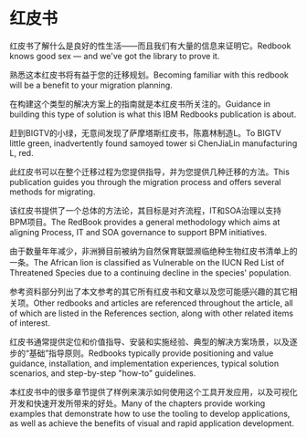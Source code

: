 # 红皮书

<p><span class="chinese">红皮书了解什么是良好的性生活——而且我们有大量的信息来证明它。</span><span class="english">Redbook knows good sex — and we've got the library to prove it.</span></p>

<p><span class="chinese">熟悉这本红皮书将有益于您的迁移规划。</span><span class="english">Becoming familiar with this redbook will be a benefit to your migration planning.</span></p>

<p><span class="chinese">在构建这个类型的解决方案上的指南就是本红皮书所关注的。</span><span class="english">Guidance in building this type of solution is what this IBM Redbooks publication is about.</span></p>

<p><span class="chinese">赶到BIGTV的小绿，无意间发现了萨摩塔斯红皮书，陈嘉林制造L。</span><span class="english">To BIGTV little green, inadvertently found samoyed tower si ChenJiaLin manufacturing L, red.</span></p>

<p><span class="chinese">此红皮书可以在整个迁移过程为您提供指导，并为您提供几种迁移的方法。</span><span class="english">This publication guides you through the migration process and offers several methods for migrating.</span></p>

<p><span class="chinese">该红皮书提供了一个总体的方法论，其目标是对齐流程，IT和SOA治理以支持BPM项目。</span><span class="english">The RedBook provides a general methodology which aims at aligning Process, IT and SOA governance to support BPM initiatives.</span></p>

<p><span class="chinese">由于数量年年减少，非洲狮目前被纳为自然保育联盟濒临绝种生物红皮书清单上的一条。</span><span class="english">The African lion is classified as Vulnerable on the IUCN Red List of Threatened Species due to a continuing decline in the species' population.</span></p>

<p><span class="chinese">参考资料部分列出了本文参考的其它所有红皮书和文章以及您可能感兴趣的其它相关项。</span><span class="english">Other redbooks and articles are referenced throughout the article, all of which are listed in the  References section, along with other related items of interest.</span></p>

<p><span class="chinese">红皮书通常提供定位和价值指导、安装和实施经验、典型的解决方案场景，以及逐步的“基础”指导原则。</span><span class="english">Redbooks typically provide positioning and value guidance, installation, and implementation experiences, typical solution scenarios, and step-by-step "how-to" guidelines.</span></p>

<p><span class="chinese">本红皮书中的很多章节提供了样例来演示如何使用这个工具开发应用，以及可视化开发和快速开发所带来的好处。</span><span class="english">Many of the chapters provide working examples that demonstrate how to use the tooling to develop applications, as well as achieve the benefits of visual and rapid application development.</span></p>

